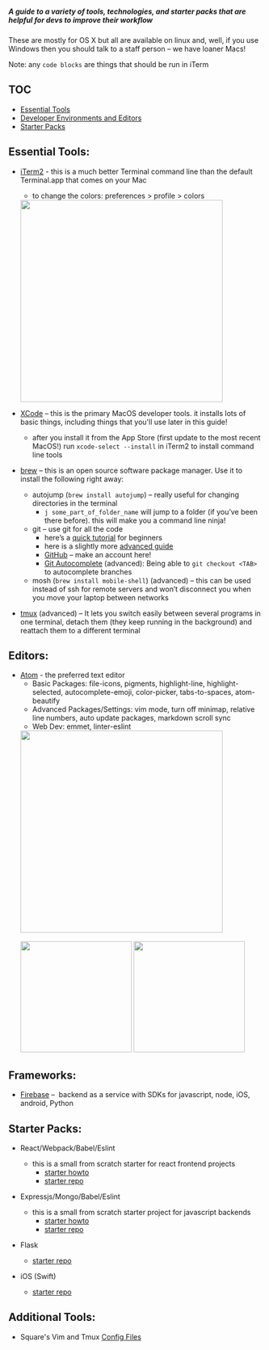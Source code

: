 ##### A guide to a variety of tools, technologies, and starter packs that are helpful for devs to improve their workflow

These are mostly for OS X but all are available on linux and, well, if you use Windows then you should talk to a staff person – we have loaner Macs!

Note: any `code blocks` are things that should be run in iTerm

## TOC
- [Essential Tools](#essential-tools)
- [Developer Environments and Editors](#editors)
- [Starter Packs](#starter-packs)

## Essential Tools:

- [iTerm2](http://iterm2.com) - this is a much better Terminal command line than the default Terminal.app that comes on your Mac
  - to change the colors: preferences > profile > colors
  <img src="imgs/example_bash.png" height=400px>

- [XCode](https://developer.apple.com/xcode/) – this is the primary MacOS developer tools. it installs lots of basic things, including things that you'll use later in this guide!
  - after you install it from the App Store (first update to the most recent MacOS!) run `xcode-select --install` in iTerm2 to install command line tools
- [brew](http://brew.sh/) – this is an open source software package manager.  Use it to install the following right away:
  - autojump (`brew install autojump`) – really useful for changing directories in the terminal
    - `j some_part_of_folder_name` will jump to a folder (if you’ve been there before). this will make you a command line ninja!
  - git – use git for all the code
    - here’s a [quick tutorial](https://try.github.io) for beginners
    - here is a slightly more [advanced guide](http://rogerdudler.github.io/git-guide/)
    - [GitHub](https://github.com/dali-lab) – make an account here!
    - [Git Autocomplete](https://github.com/bobthecow/git-flow-completion/wiki/Install-Bash-git-completion) (advanced): Being able to `git checkout <TAB>` to autocomplete branches
  - mosh (`brew install mobile-shell`) (advanced) – this can be used instead of ssh for remote servers and won’t disconnect you when you move your laptop between networks
- [tmux](https://tmux.github.io/) (advanced) – It lets you switch easily between several programs in one terminal, detach them (they keep running in the background) and reattach them to a different terminal

## Editors:
- [Atom](http://atom.io) - the preferred text editor
  - Basic Packages: file-icons, pigments, highlight-line, highlight-selected, autocomplete-emoji, color-picker, tabs-to-spaces, atom-beautify
  - Advanced Packages/Settings: vim mode, turn off minimap, relative line numbers, auto update packages, markdown scroll sync
  - Web Dev: emmet, linter-eslint
  <img src="imgs/example_atom1.gif" height=400px>
  <br></br>
  <img src="imgs/example_atom2.gif" height=220px>
  <img src="imgs/example_atom3.gif" height=220px>

## Frameworks:
- [Firebase](http://firebase.com) –  backend as a service with SDKs for javascript, node, iOS, android, Python

## Starter Packs:

- React/Webpack/Babel/Eslint
  - this is a small from scratch starter for react frontend projects
    - [starter howto](http://cs52.me/assignments/sa/react-videos/)
    - [starter repo](https://github.com/dartmouth-cs52/js-react-starter)

- Expressjs/Mongo/Babel/Eslint
  - this is a small from scratch starter project for javascript backends
    - [starter howto](http://cs52.me/assignments/sa/server-side/)
    - [starter repo](https://github.com/dartmouth-cs52/express-babel-starter)

- Flask
  - [starter repo](https://github.com/jason-feng/flask-api-starter-app)
  
- iOS (Swift)
  - [starter repo](https://github.com/tburnam/iOSSwiftStarterPack)

## Additional Tools:

- Square's Vim and Tmux [Config Files]( https://github.com/square/maximum-awesome)
